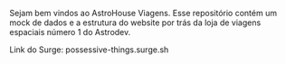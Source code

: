 Sejam bem vindos ao AstroHouse Viagens. Esse repositório contém um mock de dados e a estrutura do website por trás da loja de viagens espaciais número 1 do Astrodev.

Link do Surge: possessive-things.surge.sh
